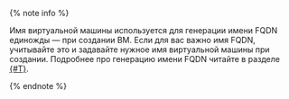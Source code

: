 {% note info %}

Имя виртуальной машины используется для генерации имени FQDN единожды — при создании ВМ. Если для вас важно имя FQDN, учитывайте это и задавайте нужное имя виртуальной машины при создании. Подробнее про генерацию имени FQDN читайте в разделе [{#T}](../../compute/concepts/network.md#hostname).

{% endnote %}
